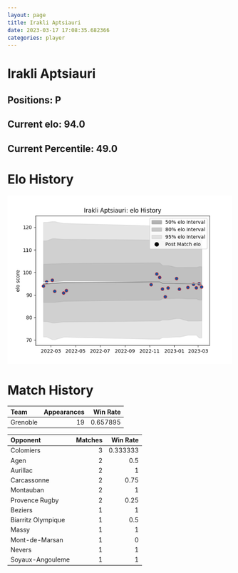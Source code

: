 ```yaml
---  
layout: page  
title: Irakli Aptsiauri  
date: 2023-03-17 17:08:35.682366  
categories: player  
---
```

# Irakli Aptsiauri

## Positions: P

## Current elo: 94.0

## Current Percentile: 49.0

# Elo History


![elo history](history_IrakliAptsiauri.png)
# Match History


| Team     |   Appearances |   Win Rate |
|:---------|--------------:|-----------:|
| Grenoble |            19 |   0.657895 |

| Opponent           |   Matches |   Win Rate |
|:-------------------|----------:|-----------:|
| Colomiers          |         3 |   0.333333 |
| Agen               |         2 |   0.5      |
| Aurillac           |         2 |   1        |
| Carcassonne        |         2 |   0.75     |
| Montauban          |         2 |   1        |
| Provence Rugby     |         2 |   0.25     |
| Beziers            |         1 |   1        |
| Biarritz Olympique |         1 |   0.5      |
| Massy              |         1 |   1        |
| Mont-de-Marsan     |         1 |   0        |
| Nevers             |         1 |   1        |
| Soyaux-Angouleme   |         1 |   1        |